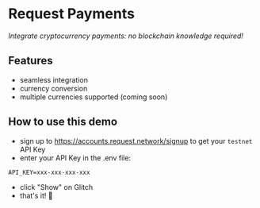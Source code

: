 # Request Payments
_Integrate cryptocurrency payments: no blockchain knowledge required!_


## Features
- seamless integration
- currency conversion
- multiple currencies supported (coming soon)

## How to use this demo
- sign up to https://accounts.request.network/signup to get your `testnet` API Key
- enter your API Key in the .env file:
```
API_KEY=xxx-xxx-xxx-xxx
```
- click "Show" on Glitch
- that's it! :tada: